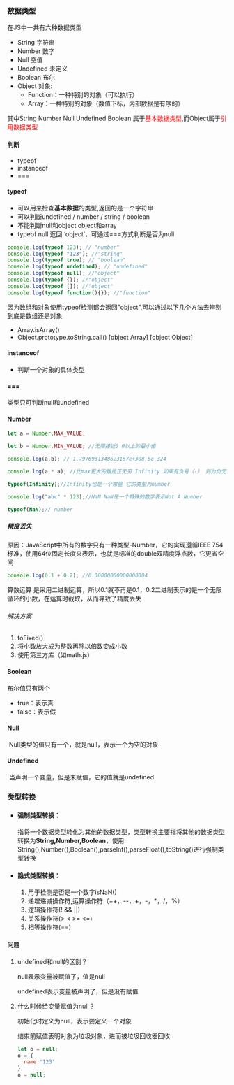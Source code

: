 ### 数据类型

 在JS中一共有六种数据类型

- String 字符串
- Number 数字
- Null 空值
- Undefined 未定义
- Boolean 布尔
- Object 对象:
  -  Function：一种特别的对象（可以执行）
  - Array：一种特别的对象（数值下标，内部数据是有序的）

其中String Number Null Undefined Boolean 属于<font color='red'>基本数据类型</font>,而Object属于<font color='red'>引用数据类型</font>

#### 判断

- typeof
- instanceof
- ===

#### typeof 

- 可以用来检查**基本数据**的类型,返回的是一个字符串
- 可以判断undefined / number / string / boolean
- 不能判断null和object object和array
- typeof null 返回 ‘object’，可通过===方式判断是否为null

~~~javascript
console.log(typeof 123); // "number"
console.log(typeof "123"); //"string"
console.log(typeof true); // "boolean"
console.log(typeof undefined); // "undefined"
console.log(typeof null); //"object"
console.log(typeof {}); //"object"
console.log(typeof []); //"object"
console.log(typeof function(){}); //"function"
~~~

因为数组和对象使用typeof检测都会返回"object",可以通过以下几个方法去辨别到底是数组还是对象

- Array.isArray()
- Object.prototype.toString.call()   [object Array] [object Object]

#### instanceof

- 判断一个对象的具体类型 

#### ===

类型只可判断null和undefined



#### Number 

```javascript
let a = Number.MAX_VALUE;

let b = Number.MIN_VALUE; //无限接近0 0以上的最小值

console.log(a,b); // 1.7976931348623157e+308 5e-324

console.log(a * a); //比max更大的数是正无穷 Infinity 如果有负号（-） 则为负无穷 -Infinity

typeof(Infinity);//Infinity也是一个常量 它的类型为number

console.log("abc" * 123);//NaN NaN是一个特殊的数字表示Not A Number

typeof(NaN);// number
```

##### 精度丢失

原因：JavaScript中所有的数字只有一种类型-Number，它的实现遵循IEEE 754标准，使用64位固定长度来表示，也就是标准的double双精度浮点数，它更省空间

```javascript
console.log(0.1 + 0.2); //0.30000000000000004
```

算数运算 是采用二进制运算，所以0.1就不再是0.1，0.2二进制表示的是一个无限循环的小数，在运算时截取，从而导致了精度丢失

###### 解决方案

1. toFixed()
2. 将小数放大成为整数再除以倍数变成小数
3. 使用第三方库（如math.js）

#### Boolean

 布尔值只有两个 

- true：表示真
- false：表示假

#### Null

​	Null类型的值只有一个，就是null，表示一个为空的对象

#### Undefined

​	当声明一个变量，但是未赋值，它的值就是undefined



### 类型转换

- #### 强制类型转换：

  指将一个数据类型转化为其他的数据类型，类型转换主要指将其他的数据类型转换为**String,Number,Boolean**，使用String(),Number(),Boolean(),parseInt(),parseFloat(),toString()进行强制类型转换

- #### 隐式类型转换：

  1. 用于检测是否是一个数字isNaN()
  2. 递增递减操作符,运算操作符（++，--，+，-，*，/，%）
  3. 逻辑操作符(! && ||)
  4. 关系操作符(> < >= <=)
  5. 相等操作符(==)

#### 问题

1. undefined和null的区别？

   null表示变量被赋值了，值是null

   undefined表示变量被声明了，但是没有赋值

2. 什么时候给变量赋值为null？

   初始化时定义为null，表示要定义一个对象

   结束前赋值表明对象为垃圾对象，进而被垃圾回收器回收

   ~~~javascript
   let o = null;
   o = {
     name:'123'
   }
   o = null;
   ~~~

   

